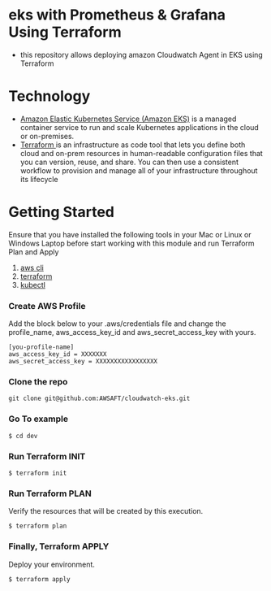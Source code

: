 

# eks with Prometheus & Grafana Using Terraform

- this repository allows deploying amazon Cloudwatch Agent in EKS using Terraform     

# Technology

- [Amazon Elastic Kubernetes Service (Amazon EKS)](https://aws.amazon.com/eks/) is a managed container service to run and scale Kubernetes applications in the cloud or on-premises.
- [Terraform ](https://kubernetes.io/docs/tasks/tools/) is an infrastructure as code tool that lets you define both cloud and on-prem resources in human-readable configuration files that you can version, reuse, and share. You can then use a consistent workflow to provision and manage all of your infrastructure throughout its lifecycle

# Getting Started

Ensure that you have installed the following tools in your Mac or Linux or Windows Laptop before start working with this module and run Terraform Plan and Apply

1. [aws cli](https://docs.aws.amazon.com/cli/latest/userguide/install-cliv2.html)
2. [terraform](https://learn.hashicorp.com/tutorials/terraform/install-cli)
3. [kubectl](https://kubernetes.io/docs/tasks/tools/)

### Create AWS Profile 

Add the block below to your .aws/credentials file and change the profile_name, aws_access_key_id and aws_secret_access_key with yours.

```shell script
[you-profile-name]
aws_access_key_id = XXXXXXX
aws_secret_access_key = XXXXXXXXXXXXXXXXX
```

### Clone the repo

```shell script
git clone git@github.com:AWSAFT/cloudwatch-eks.git
```
 
### Go To example

```shell script
$ cd dev
```

### Run Terraform INIT
```shell script
$ terraform init
```

### Run Terraform PLAN

Verify the resources that will be created by this execution.

```shell script
$ terraform plan
```

### Finally, Terraform APPLY

Deploy your environment.

```shell script
$ terraform apply
```
